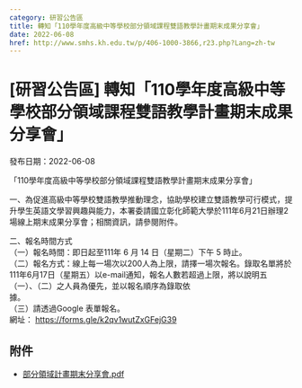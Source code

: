 ```yaml
---
category: 研習公告區
title: 轉知「110學年度高級中等學校部分領域課程雙語教學計畫期末成果分享會」
date: 2022-06-08
href: http://www.smhs.kh.edu.tw/p/406-1000-3866,r23.php?Lang=zh-tw
---
```


# [研習公告區] 轉知「110學年度高級中等學校部分領域課程雙語教學計畫期末成果分享會」

發布日期：2022-06-08

「110學年度高級中等學校部分領域課程雙語教學計畫期末成果分享會」  
  
一、為促進高級中等學校雙語教學推動理念，協助學校建立雙語教學可行模式，提升學生英語文學習興趣與能力，本署委請國立彰化師範大學於111年6月21日辦理2場線上期末成果分享會；相關資訊，請參閱附件。  
  
二、報名時間方式  
（一）報名時間：即日起至111年 6 月 14 日（星期二）下午 5 時止。  
（二）報名方式：線上每一場次以200人為上限，請擇一場次報名。錄取名單將於111年6月17日（星期五）以e-mail通知，報名人數若超過上限，將以說明五（一）、（二）之人員為優先，並以報名順序為錄取依  
據。  
（三）請透過Google 表單報名。  
網址： https://forms.gle/k2qv1wutZxGFejG39

## 附件

- [部分領域計畫期末分享會.pdf](https://www.smhs.kh.edu.tw/var/file/0/1000/attach/83/pta_3647_618280_71759.pdf)
